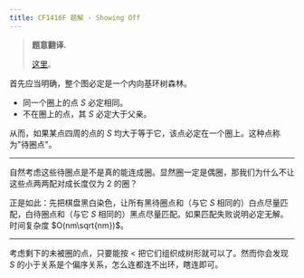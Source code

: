 ```yaml
---
title: CF1416F 题解 - Showing Off
---
```


> **题意翻译.**
>
> [这里](https://www.luogu.com.cn/problem/CF1416F)。

首先应当明确，整个图必定是一个内向基环树森林。

- 同一个圈上的点 $S$ 必定相同。
- 不在圈上的点，其 $S$ 必定大于父亲。

从而，如果某点四周的点的 $S$ 均大于等于它，该点必定在一个圈上。这种点称为"待圈点"。

----

自然考虑这些待圈点是不是真的能连成圈。显然圈一定是偶圈，那我们为什么不让这些点两两配对成长度仅为 $2$ 的圈？

正是如此：先把棋盘黑白染色，让所有黑待圈点和（与它 $S$ 相同的）白点尽量匹配，白待圈点和（与它 $S$ 相同的）黑点尽量匹配。如果匹配失败说明必定无解。时间复杂度 $O(nm\sqrt{nm})$。

----

考虑剩下的未被圈的点，只要能按 $<$ 把它们组织成树形就可以了。然而你会发现 $S$ 的小于关系是个偏序关系，怎么连都连不出环，瞎连即可。